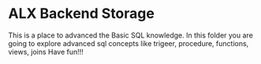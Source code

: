 # ALX Backend Storage
This is a place to advanced the Basic SQL knowledge. In this folder you are going to explore advanced sql concepts like trigeer, procedure, functions, views, joins
Have fun!!!